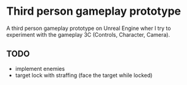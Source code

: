 # Third person gameplay prototype

A third person gameplay prototype on Unreal Engine wher I try to experiment with the gameplay 3C (Controls, Character, Camera).

## TODO
- implement enemies
- target lock with straffing (face the target while locked)
